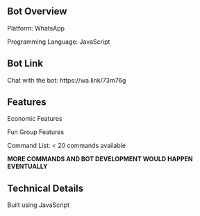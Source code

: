 <h2>Bot Overview</h2>
<p>Platform: WhatsApp</p>
<p>Programming Language: JavaScript</p>

<h2>Bot Link</h2>
<p>Chat with the bot: https://wa.link/73m76g</p>

<h2>Features</h2>
<p>Economic Features</p>
<p>Fun Group Features</p>
<p>Command List: < 20 commands available</p> 

<div><b>MORE COMMANDS AND BOT DEVELOPMENT WOULD HAPPEN EVENTUALLY </b></div>

<h2>Technical Details</h2>
<p>Built using JavaScript</p>
